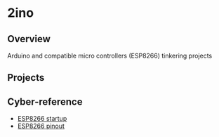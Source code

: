 # 2ino

## Overview

Arduino and compatible micro controllers (ESP8266) tinkering projects

## Projects

## Cyber-reference

- [ESP8266 startup](http://www.instructables.com/id/Quick-Start-to-Nodemcu-ESP8266-on-Arduino-IDE/)
- [ESP8266 pinout](https://randomnerdtutorials.com/esp8266-pinout-reference-gpios/)
